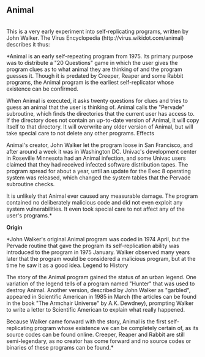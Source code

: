 
<h2>Animal</h2>
<br>
This is a very early experiment into self-replicating programs, written by John Walker. The Virus Encyclopedia (http://virus.wikidot.com/animal) describes it thus:

*Animal is an early self-repeating program from 1975. Its primary purpose was to distribute a "20 Questions" game in which the user gives the program clues as to what animal they are thinking of and the program guesses it. Though it is predated by Creeper, Reaper and some Rabbit programs, the Animal program is the earliest self-replicator whose existence can be confirmed.

When Animal is executed, it asks twenty questions for clues and tries to guess an animal that the user is thinking of. Animal calls the "Pervade" subroutine, which finds the directories that the current user has access to. If the directory does not contain an up-to-date version of Animal, it will copy itself to that directory. It will overwrite any older version of Animal, but will take special care to not delete any other programs.
Effects

Animal's creator, John Walker let the program loose in San Francisco, and after around a week it was in Washington DC. Univac's development center in Roseville Minnesota had an Animal infection, and some Univac users claimed that they had received infected software distribution tapes. The program spread for about a year, until an update for the Exec 8 operating system was released, which changed the system tables that the Pervade subroutine checks.

It is unlikely that Animal ever caused any measurable damage. The program contained no deliberately malicious code and did not even exploit any system vulnerabilities. It even took special care to not affect any of the user's programs.*

**Origin**

*John Walker's original Animal program was coded in 1974 April, but the Pervade routine that gave the program its self-replication ability was introduced to the program in 1975 January. Walker observed many years later that the program would be considered a malicious program, but at the time he saw it as a good idea.
Legend to History

The story of the Animal program gained the status of an urban legend. One variation of the legend tells of a program named "Hunter" that was used to destroy Animal. Another version, described by John Walker as "garbled", appeared in Scientific American in 1985 in March (the articles can be found in the book "The Armchair Universe" by A.K. Dewdney), prompting Walker to write a letter to Scientific American to explain what really happened.

Because Walker came forward with the story, Animal is the first self-replicating program whose existence we can be completely certain of, as its source codes can be found online. Creeper, Reaper and Rabbit are still semi-legendary, as no creator has come forward and no source codes or binaries of these programs can be found.*
